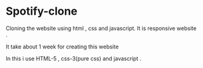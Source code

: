 # Spotify-clone
Cloning the website using html , css and javascript.
It is responsive website .


It take about 1 week for creating this website 

In this i use HTML-5 , css-3(pure css) and javascript .


